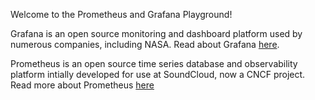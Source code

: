 Welcome to the Prometheus and Grafana Playground!

Grafana is an open source monitoring and dashboard platform used by numerous companies, including NASA. Read about Grafana [here](https://grafana.com/).

Prometheus is an open source time series database and observability platform intially developed for use at SoundCloud, now a CNCF project. Read more about Prometheus [here](https://prometheus.io/)